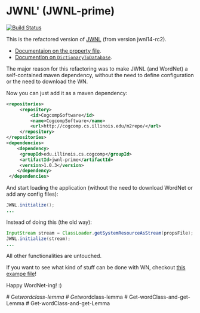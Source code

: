 # JWNL' (JWNL-prime)

[![Build Status](https://semaphoreci.com/api/v1/projects/99376d44-f586-4054-9300-d38c9a780a9e/594274/badge.svg)](https://semaphoreci.com/danyaljj/jwnl-prime)

This is the refactored version of [JWNL](http://sourceforge.net/projects/jwordnet/) (from version jwnl14-rc2).

- [Documentaion on the property file](doc/propertyFileConfiguration.md). 
- [Documention on `DictionaryToDatabase`](doc/DictionaryToDatabase.md). 

The major reason for this refactoring was to make JWNL (and WordNet) a self-contained maven dependency, without 
the need to define configuration or the need to download the WN. 

Now you can just add it as a maven dependency: 
```xml 
<repositories>
     <repository>
         <id>CogcompSoftware</id>
         <name>CogcompSoftware</name>
         <url>http://cogcomp.cs.illinois.edu/m2repo/</url>
     </repository>
</repositories>
<dependencies>
    <dependency>
     <groupId>edu.illinois.cs.cogcomp</groupId>
     <artifactId>jwnl-prime</artifactId>
     <version>1.0.3</version>
    </dependency>
 </dependencies>
```
And start loading the application (without the need to download WordNet or add any config files): 

```java 
JWNL.initialize();
...
```

Instead of doing this (the old way): 

```java 
InputStream stream = ClassLoader.getSystemResourceAsStream(propsFile);
JWNL.initialize(stream);
...
```

All other functionalities are untouched.

If you want to see what kind of stuff can be done with WN, checkout [this exampe file](src/main/java/net/didion/jwnl/Examples.java)!

Happy WordNet-ing! :) 

#   G e t _ w o r d c l a s s - l e m m a  
 #   G e t _ w o r d c l a s s - l e m m a  
 #   G e t - w o r d C l a s s - a n d - g e t - L e m m a  
 #   G e t - w o r d C l a s s - a n d - g e t - L e m m a  
 